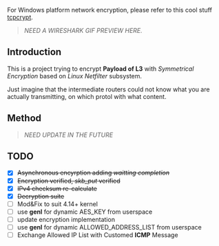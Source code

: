 For Windows platform network encryption, please refer to this cool stuff [tcpcrypt](http://tcpcrypt.org/).

> *NEED A WIRESHARK GIF PREVIEW HERE.*

## Introduction

This is a project trying to encrypt **Payload of L3** with *Symmetrical Encryption* based on *Linux Netfilter* subsystem.

Just imagine that the intermediate routers could not know what you are actually transmitting, on which protol with what content.

## Method

> *NEED UPDATE IN THE FUTURE*

## TODO

+ [x] ~~Asynchronous encyrption adding *waitting completion*~~
+ [x] ~~Encryption verified, *skb_put* verified~~
+ [x] ~~IPv4 checksum re-calculate~~
+ [x] ~~Decryption suite~~
+ [ ] Mod&Fix to suit 4.14+ kernel
+ [ ] use **genl** for dynamic AES_KEY from userspace
+ [ ] update encryption implementation
+ [ ] use **genl** for dynamic ALLOWED_ADDRESS_LIST from userspace
+ [ ] Exchange Allowed IP List with Customed **ICMP** Message
